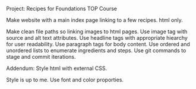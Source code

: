 Project: Recipes for Foundations TOP Course

Make website with a main index page linking to a few recipes.
html only.

Make clean file paths so linking images to html pages. 
Use image tag with source and alt text attributes.
Use headline tags with appropriate hiearchy for user readability.
Use paragraph tags for body content. 
Use ordered and unordered lists to enumerate ingredients and steps.
Use git commands to stage and commit iterations.


Addendum: Style html with external CSS.

Style is up to me. Use font and color proporties.